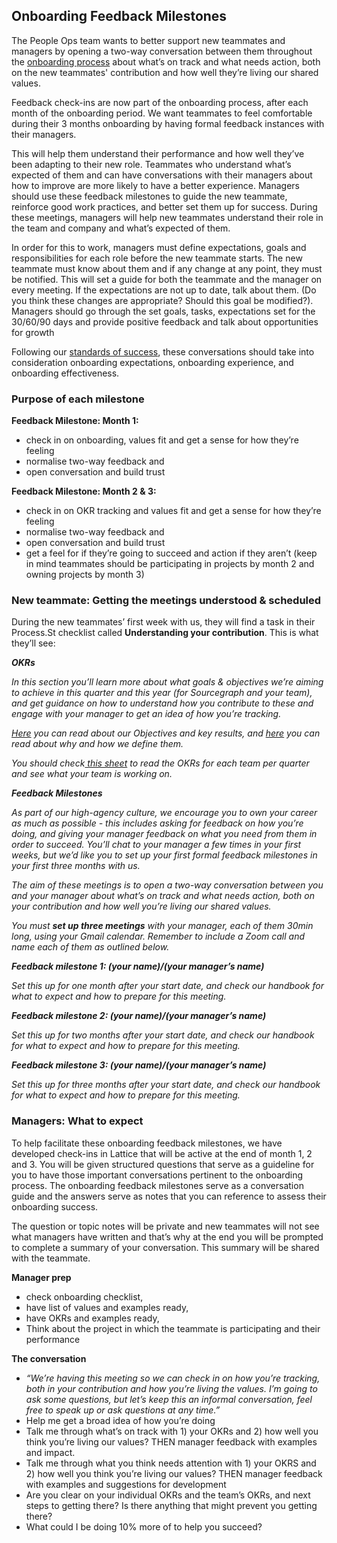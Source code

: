 ## Onboarding Feedback Milestones

The People Ops team wants to better support new teammates and managers by opening a two-way conversation between them throughout the [onboarding process](https://about.sourcegraph.com/handbook/people-ops/onboarding) about what’s on track and what needs action, both on the new teammates' contribution and how well they’re living our shared values.

Feedback check-ins are now part of the onboarding process, after each month of the onboarding period. We want teammates to feel comfortable during their 3 months onboarding by having formal feedback instances with their managers. 

This will help them understand their performance and how well they’ve been adapting to their new role. Teammates who understand what’s expected of them and can have conversations with their managers about how to improve are more likely to have a better experience. Managers should use these feedback milestones to guide the new teammate, reinforce good work practices, and better set them up for success. During these meetings, managers will help new teammates understand their role in the team and company and what’s expected of them.

In order for this to work, managers must define expectations, goals and responsibilities for each role before the new teammate starts. The new teammate must know about them and if any change at any point, they must be notified. This will set a guide for both the teammate and the manager on every meeting. If the expectations are not up to date, talk about them. (Do you think these changes are appropriate? Should this goal be modified?). Managers should go through the set goals, tasks, expectations set for the 30/60/90 days and provide positive feedback and talk about opportunities for growth

Following our [standards of success](https://about.sourcegraph.com/handbook/people-ops/onboarding#onboarding-standards-and-success), these conversations should take into consideration onboarding expectations, onboarding experience, and onboarding effectiveness.


### Purpose of each milestone

**Feedback Milestone: Month 1:**

- check in on onboarding, values fit and get a sense for how they’re feeling 
- normalise two-way feedback and 
- open conversation and build trust

**Feedback Milestone: Month 2 & 3:**

- check in on OKR tracking and values fit and get a sense for how they’re feeling
- normalise two-way feedback and 
- open conversation and build trust 
- get a feel for if they’re going to succeed and action if they aren’t (keep in mind teammates should be participating in projects by month 2 and owning projects by month 3)


### New teammate: Getting the meetings understood & scheduled

During the new teammates’ first week with us, they will find a task in their Process.St checklist called **Understanding your contribution**. This is what they’ll see:

**_OKRs_**

_In this section you’ll learn more about what goals & objectives we’re aiming to achieve in this quarter and this year (for Sourcegraph and your team), and get guidance on how to understand how you contribute to these and engage with your manager to get an idea of how you’re tracking._

_[Here](https://about.sourcegraph.com/company/goals/2021_q2) you can read about our Objectives and key results, and [here](https://about.sourcegraph.com/company/goals/guidelines) you can read about why and how we define them._

_You should check[ this sheet](https://docs.google.com/spreadsheets/d/1pNXVev2JtYC94lB1NIfsc8OqyYnnSFn7p5PYFcniblE/edit#gid=1699297878) to read the OKRs for each team per quarter and see what your team is working on._

**_Feedback Milestones_**

_As part of our high-agency culture, we encourage you to own your career as much as possible - this includes asking for feedback on how you’re doing, and giving your manager feedback on what you need from them in order to succeed. You’ll chat to your manager a few times in your first weeks, but we’d like you to set up your first formal feedback milestones in your first three months with us._

_The aim of these meetings is to open a two-way conversation between you and your manager about what’s on track and what needs action, both on your contribution and how well you’re living our shared values._

_You must **set up three meetings** with your manager, each of them 30min long, using your Gmail calendar. Remember to include a Zoom call and name each of them as outlined below._

**_Feedback milestone 1: (your name)/(your manager’s name)_**

_Set this up for one month after your start date, and check our handbook for what to expect and how to prepare for this meeting._

**_Feedback milestone 2: (your name)/(your manager’s name)_**

_Set this up for two months after your start date, and check our handbook for what to expect and how to prepare for this meeting._

**_Feedback milestone 3: (your name)/(your manager’s name)_**

_Set this up for three months after your start date, and check our handbook for what to expect and how to prepare for this meeting._


### Managers: What to expect

To help facilitate these onboarding feedback milestones, we have developed check-ins in Lattice that will be active at the end of month 1, 2 and 3.  You will be given structured questions that serve as a guideline for you to have those important conversations pertinent to the onboarding process. The onboarding feedback milestones serve as a conversation guide and the answers serve as notes that you can reference to assess their onboarding success.

The question or topic notes will be private and new teammates will not see what managers have written and that’s why at the end you will be prompted to complete a summary of your conversation. This summary will be shared with the teammate.

**Manager prep**

- check onboarding checklist, 
- have list of values and examples ready, 
- have OKRs and examples ready,
- Think about the project in which the teammate is participating and their performance

**The conversation**

- _“We’re having this meeting so we can check in on how you’re tracking, both in your contribution and how you’re living the values. I’m going to ask some questions, but let’s keep this an informal conversation, feel free to speak up or ask questions at any time.”_
- Help me get a broad idea of how you’re doing
- Talk me through what’s on track with 1) your OKRs and 2) how well you think you’re living our values? THEN manager feedback with examples and impact.
- Talk me through what you think needs attention with 1) your OKRS and 2) how well you think you’re living our values? THEN manager feedback with examples and suggestions for development
- Are you clear on your individual OKRs and the team’s OKRs, and next steps to getting there? Is there anything that might prevent you getting there?
- What could I be doing 10% more of to help you succeed?
